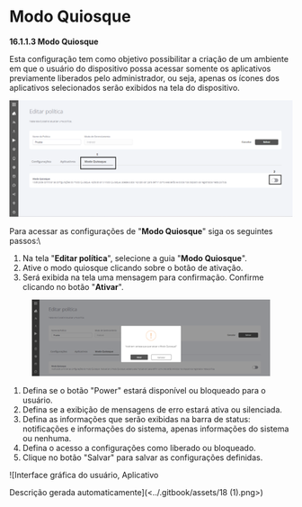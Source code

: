 # Modo Quiosque

**16.1.1.3 Modo Quiosque**

Esta configuração tem como objetivo possibilitar a criação de um ambiente em que o usuário do dispositivo possa acessar somente os aplicativos previamente liberados pelo administrador, ou seja, apenas os ícones dos aplicativos selecionados serão exibidos na tela do dispositivo.

![](<../.gitbook/assets/16 (1).png>)

Para acessar as configurações de "**Modo Quiosque**" siga os seguintes passos:\


1. Na tela "**Editar política**", selecione a guia "**Modo Quiosque**".
2. Ative o modo quiosque clicando sobre o botão de ativação.
3. Será exibida na tela uma mensagem para confirmação. Confirme clicando no botão "**Ativar**".

<figure><img src="../.gitbook/assets/Imagem3.png" alt=""><figcaption></figcaption></figure>

1. Defina se o botão "Power" estará disponível ou bloqueado para o usuário.
2. Defina se a exibição de mensagens de erro estará ativa ou silenciada.
3. Defina as informações que serão exibidas na barra de status: notificações e informações do sistema, apenas informações do sistema ou nenhuma.
4. Defina o acesso a configurações como liberado ou bloqueado.
5. Clique no botão "Salvar" para salvar as configurações definidas.

![Interface gráfica do usuário, Aplicativo

Descrição gerada automaticamente](<../.gitbook/assets/18 (1).png>)
